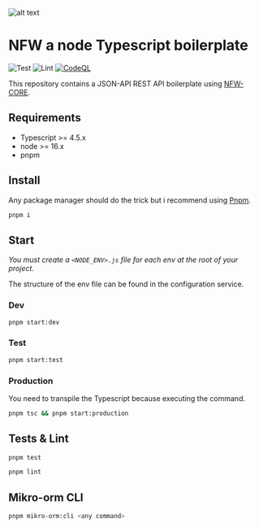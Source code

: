 ![alt text](https://repository-images.githubusercontent.com/166414581/dc0a1b80-a1a0-11e9-805b-cf8be46b5507)

# NFW a node Typescript boilerplate

![Test](https://github.com/TRIPTYK/nfw/workflows/Test/badge.svg?branch=master)
![Lint](https://github.com/TRIPTYK/nfw/workflows/Lint/badge.svg?branch=master)
[![CodeQL](https://github.com/TRIPTYK/nfw/actions/workflows/codeql-analysis.yml/badge.svg?branch=master)](https://github.com/TRIPTYK/nfw/actions/workflows/codeql-analysis.yml)

This repository contains a JSON-API REST API boilerplate using [NFW-CORE](https://github.com/TRIPTYK/nfw-core).

## Requirements

- Typescript >= 4.5.x
- node >= 16.x
- pnpm

## Install

Any package manager should do the trick but i recommend using [Pnpm](https://pnpm.io).

```bash
pnpm i
```

## Start

*You must create a `<NODE_ENV>.js` file for each env at the root of your project.*

The structure of the env file can be found in the configuration service.

### Dev

```bash
pnpm start:dev
```

### Test

```bash
pnpm start:test
```

### Production

You need to transpile the Typescript because executing the command.

```bash
pnpm tsc && pnpm start:production
```

## Tests & Lint

```bash
pnpm test
```

```bash
pnpm lint
```

## Mikro-orm CLI

```bash
pnpm mikro-orm:cli <any command>
```


